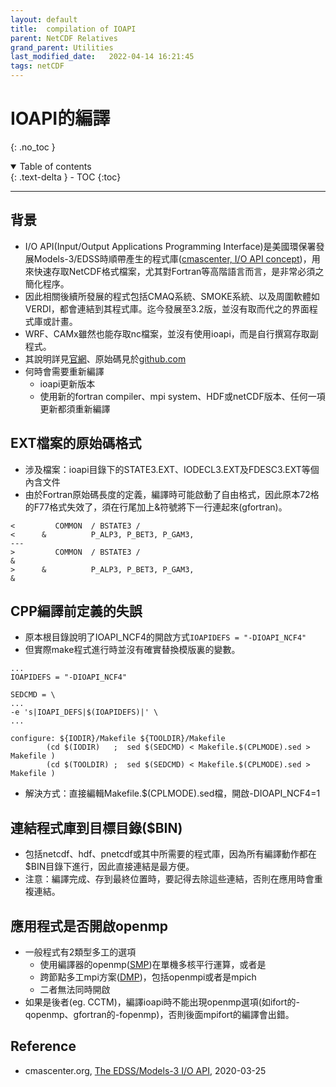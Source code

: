 ```yaml
---
layout: default
title:  compilation of IOAPI
parent: NetCDF Relatives
grand_parent: Utilities
last_modified_date:   2022-04-14 16:21:45
tags: netCDF
---
```

# IOAPI的編譯
{: .no_toc }

<details open markdown="block">
  <summary>
    Table of contents
  </summary>
  {: .text-delta }
- TOC
{:toc}
</details>

---
## 背景
- I/O API(Input/Output Applications Programming Interface)是美國環保署發展Models-3/EDSS時順帶產生的程式庫([cmascenter, I/O API concept](https://www.cmascenter.org/ioapi/))，用來快速存取NetCDF格式檔案，尤其對Fortran等高階語言而言，是非常必須之簡化程序。
- 因此相關後續所發展的程式包括CMAQ系統、SMOKE系統、以及周圍軟體如VERDI，都會連結到其程式庫。迄今發展至3.2版，並沒有取而代之的界面程式庫或計畫。
- WRF、CAMx雖然也能存取nc檔案，並沒有使用ioapi，而是自行撰寫存取副程式。
- 其說明詳見[官網](https://www.cmascenter.org/ioapi/documentation/all_versions/html/index.html)、原始碼見於[github.com](https://github.com/cjcoats/ioapi-3.2)
- 何時會需要重新編譯
  - ioapi更新版本
  - 使用新的fortran compiler、mpi system、HDF或netCDF版本、任何一項更新都須重新編譯

## EXT檔案的原始碼格式
- 涉及檔案：ioapi目錄下的STATE3.EXT、IODECL3.EXT及FDESC3.EXT等個內含文件
- 由於Fortran原始碼長度的定義，編譯時可能啟動了自由格式，因此原本72格的F77格式失效了，須在行尾加上&符號將下一行連起來(gfortran)。
```
<         COMMON  / BSTATE3 /
<      &          P_ALP3, P_BET3, P_GAM3,
---
>         COMMON  / BSTATE3 /                                             &
>      &          P_ALP3, P_BET3, P_GAM3,                                 &
```

## CPP編譯前定義的失誤
- 原本根目錄說明了IOAPI_NCF4的開啟方式`IOAPIDEFS = "-DIOAPI_NCF4"`
- 但實際make程式進行時並沒有確實替換模版裏的變數。
```
...
IOAPIDEFS = "-DIOAPI_NCF4"

SEDCMD = \
...
-e 's|IOAPI_DEFS|$(IOAPIDEFS)|' \
...

configure: ${IODIR}/Makefile ${TOOLDIR}/Makefile
        (cd $(IODIR)   ;  sed $(SEDCMD) < Makefile.$(CPLMODE).sed > Makefile )
        (cd $(TOOLDIR) ;  sed $(SEDCMD) < Makefile.$(CPLMODE).sed > Makefile )
```
- 解決方式：直接編輯Makefile.$(CPLMODE).sed檔，開啟-DIOAPI_NCF4=1

## 連結程式庫到目標目錄($BIN)
- 包括netcdf、hdf、pnetcdf或其中所需要的程式庫，因為所有編譯動作都在$BIN目錄下進行，因此直接連結是最方便。
- 注意：編譯完成、存到最終位置時，要記得去除這些連結，否則在應用時會重複連結。

## 應用程式是否開啟openmp
- 一般程式有2類型多工的選項
  - 使用編譯器的openmp([SMP](https://zh.wikipedia.org/wiki/对称多处理))在單機多核平行運算，或者是
  - 跨節點多工mpi方案([DMP](https://en.wikipedia.org/wiki/Distributed_memory))，包括openmpi或者是mpich
  - 二者無法同時開啟
- 如果是後者(eg. CCTM)，編譯ioapi時不能出現openmp選項(如ifort的-qopenmp、gfortran的-fopenmp)，否則後面mpifort的編譯會出錯。

## Reference
- cmascenter.org, [The EDSS/Models-3 I/O API](https://www.cmascenter.org/ioapi/documentation/all_versions/html/index.html), 2020-03-25
